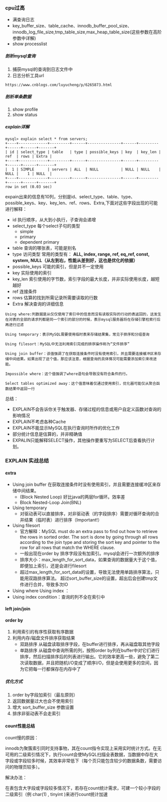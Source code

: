 ### cpu过高
- 满查询日志
- key_buffer_size、table_cache、innodb_buffer_pool_size、innodb_log_file_size,tmp_table_size,max_heap_table_size(这些参数在高阶参数中详解)
- show processlist


##### 剖析mysql查询
1. 捕获mysql的查询到日志文件中
2. 日志分析工具url
```
https://www.cnblogs.com/luyucheng/p/6265873.html
```
##### 剖析单条数据
1. show profile
2. show status
##### explain详解
```
mysql> explain select * from servers;
+----+-------------+---------+------+---------------+------+---------+------+------+-------+
| id | select_type | table   | type | possible_keys | key  | key_len | ref  | rows | Extra |
+----+-------------+---------+------+---------------+------+---------+------+------+-------+
|  1 | SIMPLE      | servers | ALL  | NULL          | NULL | NULL    | NULL |    1 | NULL  |
+----+-------------+---------+------+---------------+------+---------+------+------+-------+
row in set (0.03 sec)
```
expain出来的信息有10列，分别是id、select_type、table、type、possible_keys、key、key_len、ref、rows、Extra,下面对这些字段出现的可能进行解释：
- id 执行顺序，从大到小执行，子查询会递增
- select_type 每个select子句的类型
  - simple
  - primary
  - dependent primary
- table 查询的哪张表，可能是别名
- type 访问类型 常用的类型有： **ALL, index,  range, ref, eq_ref, const, system, NULL（从左到右，性能从差到好，这也是优化的依据）**
- possible_keys 可能的索引，但是并不一定使用
- key 实际使用的索引
- key_len 索引使用的字节数，索引字段的最大长度，并非实际使用长度，越短越好
- ref 连接条件
- rows 估算的找到所需记录所需要读取的行数
- Extra 解决查询的详细信息
```
Using where:列数据是从仅仅使用了索引中的信息而没有读取实际的行动的表返回的，这发生在对表的全部的请求列都是同一个索引的部分的时候，表示mysql服务器将在存储引擎检索行后再进行过滤

Using temporary：表示MySQL需要使用临时表来存储结果集，常见于排序和分组查询

Using filesort：MySQL中无法利用索引完成的排序操作称为“文件排序”

Using join buffer：该值强调了在获取连接条件时没有使用索引，并且需要连接缓冲区来存储中间结果。如果出现了这个值，那应该注意，根据查询的具体情况可能需要添加索引来改进能。

Impossible where：这个值强调了where语句会导致没有符合条件的行。

Select tables optimized away：这个值意味着仅通过使用索引，优化器可能仅从聚合函数结果中返回一行
```
总结：
- EXPLAIN不会告诉你关于触发器、存储过程的信息或用户自定义函数对查询的影响情况
- EXPLAIN不考虑各种Cache
- EXPLAIN不能显示MySQL在执行查询时所作的优化工作
- 部分统计信息是估算的，并非精确值
- EXPALIN只能解释SELECT操作，其他操作要重写为SELECT后查看执行计划。


### EXPLAIN 实战总结

#### extra
- Using join buffer   在获取连接条件时没有使用索引，并且需要连接缓冲区来存储中间结果。
  - (Block Nested Loop) 好比java的两层for循环。效率差
  - Block Nested-Loop Join(BNL)
- Using temporary
  - 对驱动表可以直接排序，对非驱动表（的字段排序）需要对循环查询的合并结果（临时表）进行排序（Important!）
- Using filesort 
    - 官方解释：MySQL must do an extra pass to find out how to retrieve the rows in sorted order. The sort is done by going through all rows according to the join type and storing the sort key and pointer to the row for all rows that match the WHERE clause.
    - 一般出现在order by 排序字段没有加索引。mysql会进行一次额外的排序
    - 排序大小：max_length_for_sort_data，如果查询的数据量大于这个值，即便加上索引，还是会进行filesort
    - 超过max_length_for_sort_data的设置，导致无法使用单路排序算法，只能用双路排序算法。 
      超过sort_buffer_size的设置，超出后会创建tmp文件进行合并，导致多次IO
- Using where Using index ：
-  Using index condition：查询的列不全在索引中
 #### left join/join
 #### order by 
 1. 利用索引的有序性获取有序数据
 2. 利用内存/磁盘文件排序获取结果
    - 双路排序 从磁盘读取排序字段，在buffer进行排序，再从磁盘取其他字段
    - 单路排序 从磁盘中查询所需的列，按照order by列在buffer中对它们进行排序，然后扫描排序后的列表进行输出。它的效率更高一些，避免了第二次读取数据，并且把随机I/O变成了顺序I/O，但是会使用更多的空间，因为它把每一行都保存在内存中了
 ##### 优化方式
 1. order by字段加索引（最左原则）
 2. 返回数据量过大也会不使用索引
 3. 增大 sort_buffer_size 参数设置
 4. 排序非驱动表不会走索引
 
 
 #### count性能总结
 
 count慢的原因：
 
 innodb为聚簇索引同时支持事物，其在count指令实现上采用实时统计方式。在无可用的二级索引情况下，执行count会使MySQL扫描全表数据，当数据中存在大字段或字段较多时候，其效率非常低下（每个页只能包含较少的数据条数，需要访问的物理页较多）。
 
 解决办法：
 
 在表包含大字段或字段较多情况下，若存在count统计需求，可建一个较小字段的二级索引（例 char(1) , tinyint )来进行count统计加速